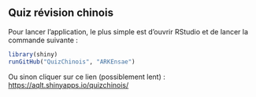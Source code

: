
## Quiz révision chinois

Pour lancer l’application, le plus simple est d’ouvrir RStudio et de
lancer la commande suivante :

``` r
library(shiny)
runGitHub("QuizChinois", "ARKEnsae")
```

Ou sinon cliquer sur ce lien (possiblement lent) :
<https://aqlt.shinyapps.io/quizchinois/>
